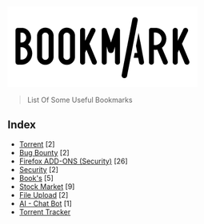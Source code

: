 ![Image of Yaktocat](https://github.com/RakeshKengale/Bookmark/blob/master/Images/Bookmark_Logo.png)
> List Of Some Useful Bookmarks 

## Index
- [Torrent](https://github.com/RakeshKengale/Bookmark/blob/master/Index/Torrent.md) [2]
- [Bug Bounty](https://github.com/RakeshKengale/Bookmark/blob/master/Index/Bug_Bounty.md) [2]
- [Firefox ADD-ONS (Security)](https://github.com/RakeshKengale/Bookmark/blob/master/Index/Firefox_ADD-ONS.md) [26]
- [Security](https://github.com/RakeshKengale/Bookmark/blob/master/Index/Hacking.md) [2]
- [Book's](https://github.com/RakeshKengale/Bookmark/blob/master/Index/Books.md) [5]
- [Stock Market](https://github.com/RakeshKengale/Bookmark/blob/master/Index/Stock.md) [9]
- [File Upload](https://github.com/RakeshKengale/Bookmark/blob/master/Index/Fileupload.md) [2]
- [AI - Chat Bot](https://github.com/RakeshKengale/Bookmark/blob/master/Index/ai_chatbot.md) [1]
- [Torrent Tracker](https://github.com/RakeshKengale/Bookmark/blob/master/Index/torrent_tracker.md)
